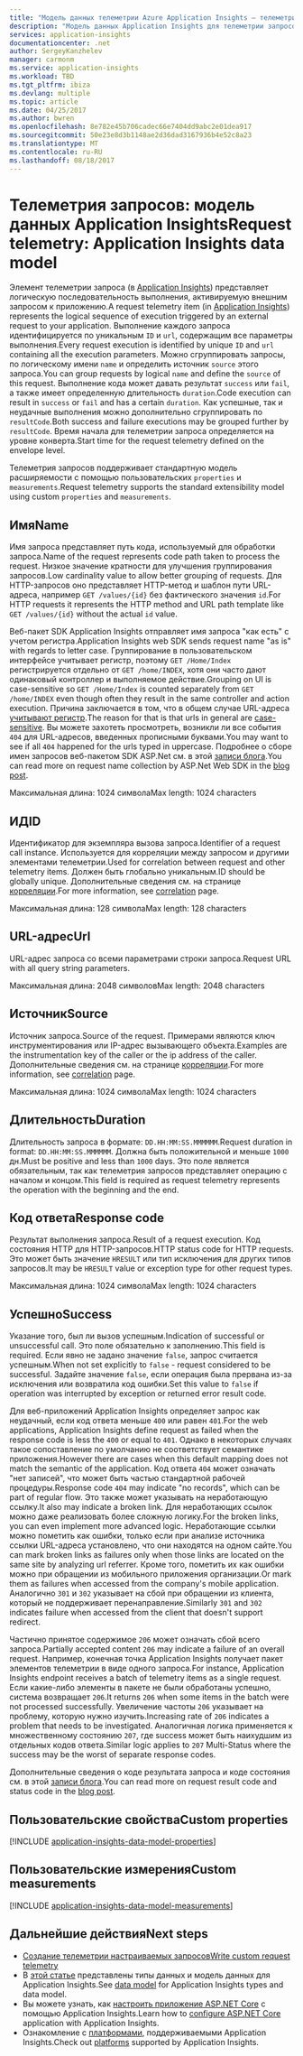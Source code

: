 ```yaml
---
title: "Модель данных телеметрии Azure Application Insights — телеметрия запросов | Документы Майкрософт"
description: "Модель данных Application Insights для телеметрии запросов"
services: application-insights
documentationcenter: .net
author: SergeyKanzhelev
manager: carmonm
ms.service: application-insights
ms.workload: TBD
ms.tgt_pltfrm: ibiza
ms.devlang: multiple
ms.topic: article
ms.date: 04/25/2017
ms.author: bwren
ms.openlocfilehash: 8e782e45b706cadec66e7404dd9abc2e01dea917
ms.sourcegitcommit: 50e23e8d3b1148ae2d36dad3167936b4e52c8a23
ms.translationtype: MT
ms.contentlocale: ru-RU
ms.lasthandoff: 08/18/2017
---
```

# <a name="request-telemetry-application-insights-data-model"></a><span data-ttu-id="55f78-103">Телеметрия запросов: модель данных Application Insights</span><span class="sxs-lookup"><span data-stu-id="55f78-103">Request telemetry: Application Insights data model</span></span>

<span data-ttu-id="55f78-104">Элемент телеметрии запроса (в [Application Insights](app-insights-overview.md)) представляет логическую последовательность выполнения, активируемую внешним запросом к приложению.</span><span class="sxs-lookup"><span data-stu-id="55f78-104">A request telemetry item (in [Application Insights](app-insights-overview.md)) represents the logical sequence of execution triggered by an external request to your application.</span></span> <span data-ttu-id="55f78-105">Выполнение каждого запроса идентифицируется по уникальным `ID` и `url`, содержащим все параметры выполнения.</span><span class="sxs-lookup"><span data-stu-id="55f78-105">Every request execution is identified by unique `ID` and `url` containing all the execution parameters.</span></span> <span data-ttu-id="55f78-106">Можно сгруппировать запросы, по логическому имени `name` и определить источник `source` этого запроса.</span><span class="sxs-lookup"><span data-stu-id="55f78-106">You can group requests by logical `name` and define the `source` of this request.</span></span> <span data-ttu-id="55f78-107">Выполнение кода может давать результат `success` или `fail`, а также имеет определенную длительность `duration`.</span><span class="sxs-lookup"><span data-stu-id="55f78-107">Code execution can result in `success` or `fail` and has a certain `duration`.</span></span> <span data-ttu-id="55f78-108">Как успешные, так и неудачные выполнения можно дополнительно сгруппировать по `resultCode`.</span><span class="sxs-lookup"><span data-stu-id="55f78-108">Both success and failure executions may be grouped further by `resultCode`.</span></span> <span data-ttu-id="55f78-109">Время начала для телеметрии запроса определяется на уровне конверта.</span><span class="sxs-lookup"><span data-stu-id="55f78-109">Start time for the request telemetry defined on the envelope level.</span></span>

<span data-ttu-id="55f78-110">Телеметрия запросов поддерживает стандартную модель расширяемости с помощью пользовательских `properties` и `measurements`.</span><span class="sxs-lookup"><span data-stu-id="55f78-110">Request telemetry supports the standard extensibility model using custom `properties` and `measurements`.</span></span>

## <a name="name"></a><span data-ttu-id="55f78-111">Имя</span><span class="sxs-lookup"><span data-stu-id="55f78-111">Name</span></span>

<span data-ttu-id="55f78-112">Имя запроса представляет путь кода, используемый для обработки запроса.</span><span class="sxs-lookup"><span data-stu-id="55f78-112">Name of the request represents code path taken to process the request.</span></span> <span data-ttu-id="55f78-113">Низкое значение кратности для улучшения группирования запросов.</span><span class="sxs-lookup"><span data-stu-id="55f78-113">Low cardinality value to allow better grouping of requests.</span></span> <span data-ttu-id="55f78-114">Для HTTP-запросов оно представляет HTTP-метод и шаблон пути URL-адреса, например `GET /values/{id}` без фактического значения `id`.</span><span class="sxs-lookup"><span data-stu-id="55f78-114">For HTTP requests it represents the HTTP method and URL path template like `GET /values/{id}` without the actual `id` value.</span></span>

<span data-ttu-id="55f78-115">Веб-пакет SDK Application Insights отправляет имя запроса "как есть" с учетом регистра.</span><span class="sxs-lookup"><span data-stu-id="55f78-115">Application Insights web SDK sends request name "as is" with regards to letter case.</span></span> <span data-ttu-id="55f78-116">Группирование в пользовательском интерфейсе учитывает регистр, поэтому `GET /Home/Index` регистрируется отдельно от `GET /home/INDEX`, хотя они часто дают одинаковый контроллер и выполняемое действие.</span><span class="sxs-lookup"><span data-stu-id="55f78-116">Grouping on UI is case-sensitive so `GET /Home/Index` is counted separately from `GET /home/INDEX` even though often they result in the same controller and action execution.</span></span> <span data-ttu-id="55f78-117">Причина заключается в том, что в общем случае URL-адреса [учитывают регистр](http://www.w3.org/TR/WD-html40-970708/htmlweb.html).</span><span class="sxs-lookup"><span data-stu-id="55f78-117">The reason for that is that urls in general are [case-sensitive](http://www.w3.org/TR/WD-html40-970708/htmlweb.html).</span></span> <span data-ttu-id="55f78-118">Вы можете захотеть просмотреть, возникли ли все события `404` для URL-адресов, введенных прописными буквами.</span><span class="sxs-lookup"><span data-stu-id="55f78-118">You may want to see if all `404` happened for the urls typed in uppercase.</span></span> <span data-ttu-id="55f78-119">Подробнее о сборе имен запросов веб-пакетом SDK ASP.Net см. в этой [записи блога](http://apmtips.com/blog/2015/02/23/request-name-and-url/).</span><span class="sxs-lookup"><span data-stu-id="55f78-119">You can read more on request name collection by ASP.Net Web SDK in the [blog post](http://apmtips.com/blog/2015/02/23/request-name-and-url/).</span></span>

<span data-ttu-id="55f78-120">Максимальная длина: 1024 символа</span><span class="sxs-lookup"><span data-stu-id="55f78-120">Max length: 1024 characters</span></span>

## <a name="id"></a><span data-ttu-id="55f78-121">ИД</span><span class="sxs-lookup"><span data-stu-id="55f78-121">ID</span></span>

<span data-ttu-id="55f78-122">Идентификатор для экземпляра вызова запроса.</span><span class="sxs-lookup"><span data-stu-id="55f78-122">Identifier of a request call instance.</span></span> <span data-ttu-id="55f78-123">Используется для корреляции между запросом и другими элементами телеметрии.</span><span class="sxs-lookup"><span data-stu-id="55f78-123">Used for correlation between request and other telemetry items.</span></span> <span data-ttu-id="55f78-124">Должен быть глобально уникальным.</span><span class="sxs-lookup"><span data-stu-id="55f78-124">ID should be globally unique.</span></span> <span data-ttu-id="55f78-125">Дополнительные сведения см. на странице [корреляции](application-insights-correlation.md).</span><span class="sxs-lookup"><span data-stu-id="55f78-125">For more information, see [correlation](application-insights-correlation.md) page.</span></span>

<span data-ttu-id="55f78-126">Максимальная длина: 128 символа</span><span class="sxs-lookup"><span data-stu-id="55f78-126">Max length: 128 characters</span></span>

## <a name="url"></a><span data-ttu-id="55f78-127">URL-адрес</span><span class="sxs-lookup"><span data-stu-id="55f78-127">Url</span></span>

<span data-ttu-id="55f78-128">URL-адрес запроса со всеми параметрами строки запроса.</span><span class="sxs-lookup"><span data-stu-id="55f78-128">Request URL with all query string parameters.</span></span>

<span data-ttu-id="55f78-129">Максимальная длина: 2048 символов</span><span class="sxs-lookup"><span data-stu-id="55f78-129">Max length: 2048 characters</span></span>

## <a name="source"></a><span data-ttu-id="55f78-130">Источник</span><span class="sxs-lookup"><span data-stu-id="55f78-130">Source</span></span>

<span data-ttu-id="55f78-131">Источник запроса.</span><span class="sxs-lookup"><span data-stu-id="55f78-131">Source of the request.</span></span> <span data-ttu-id="55f78-132">Примерами являются ключ инструментирования или IP-адрес вызывающего объекта.</span><span class="sxs-lookup"><span data-stu-id="55f78-132">Examples are the instrumentation key of the caller or the ip address of the caller.</span></span> <span data-ttu-id="55f78-133">Дополнительные сведения см. на странице [корреляции](application-insights-correlation.md).</span><span class="sxs-lookup"><span data-stu-id="55f78-133">For more information, see [correlation](application-insights-correlation.md) page.</span></span>

<span data-ttu-id="55f78-134">Максимальная длина: 1024 символа</span><span class="sxs-lookup"><span data-stu-id="55f78-134">Max length: 1024 characters</span></span>

## <a name="duration"></a><span data-ttu-id="55f78-135">Длительность</span><span class="sxs-lookup"><span data-stu-id="55f78-135">Duration</span></span>

<span data-ttu-id="55f78-136">Длительность запроса в формате: `DD.HH:MM:SS.MMMMMM`.</span><span class="sxs-lookup"><span data-stu-id="55f78-136">Request duration in format: `DD.HH:MM:SS.MMMMMM`.</span></span> <span data-ttu-id="55f78-137">Должна быть положительной и меньше `1000` дн.</span><span class="sxs-lookup"><span data-stu-id="55f78-137">Must be positive and less than `1000` days.</span></span> <span data-ttu-id="55f78-138">Это поле является обязательным, так как телеметрия запросов представляет операцию с началом и концом.</span><span class="sxs-lookup"><span data-stu-id="55f78-138">This field is required as request telemetry represents the operation with the beginning and the end.</span></span>

## <a name="response-code"></a><span data-ttu-id="55f78-139">Код ответа</span><span class="sxs-lookup"><span data-stu-id="55f78-139">Response code</span></span>

<span data-ttu-id="55f78-140">Результат выполнения запроса.</span><span class="sxs-lookup"><span data-stu-id="55f78-140">Result of a request execution.</span></span> <span data-ttu-id="55f78-141">Код состояния HTTP для HTTP-запросов.</span><span class="sxs-lookup"><span data-stu-id="55f78-141">HTTP status code for HTTP requests.</span></span> <span data-ttu-id="55f78-142">Это может быть значение `HRESULT` или тип исключения для других типов запросов.</span><span class="sxs-lookup"><span data-stu-id="55f78-142">It may be `HRESULT` value or exception type for other request types.</span></span>

<span data-ttu-id="55f78-143">Максимальная длина: 1024 символа</span><span class="sxs-lookup"><span data-stu-id="55f78-143">Max length: 1024 characters</span></span>

## <a name="success"></a><span data-ttu-id="55f78-144">Успешно</span><span class="sxs-lookup"><span data-stu-id="55f78-144">Success</span></span>

<span data-ttu-id="55f78-145">Указание того, был ли вызов успешным.</span><span class="sxs-lookup"><span data-stu-id="55f78-145">Indication of successful or unsuccessful call.</span></span> <span data-ttu-id="55f78-146">Это поле обязательно к заполнению.</span><span class="sxs-lookup"><span data-stu-id="55f78-146">This field is required.</span></span> <span data-ttu-id="55f78-147">Если явно не задано значение `false`, запрос считается успешным.</span><span class="sxs-lookup"><span data-stu-id="55f78-147">When not set explicitly to `false` - request considered to be successful.</span></span> <span data-ttu-id="55f78-148">Задайте значение `false`, если операция была прервана из-за исключения или возвратила код ошибки.</span><span class="sxs-lookup"><span data-stu-id="55f78-148">Set this value to `false` if operation was interrupted by exception or returned error result code.</span></span>

<span data-ttu-id="55f78-149">Для веб-приложений Application Insights определяет запрос как неудачный, если код ответа меньше `400` или равен `401`.</span><span class="sxs-lookup"><span data-stu-id="55f78-149">For the web applications, Application Insights define request as failed when the response code is less the `400` or equal to `401`.</span></span> <span data-ttu-id="55f78-150">Однако в некоторых случаях такое сопоставление по умолчанию не соответствует семантике приложения.</span><span class="sxs-lookup"><span data-stu-id="55f78-150">However there are cases when this default mapping does not match the semantic of the application.</span></span> <span data-ttu-id="55f78-151">Код ответа `404` может означать "нет записей", что может быть частью стандартной рабочей процедуры.</span><span class="sxs-lookup"><span data-stu-id="55f78-151">Response code `404` may indicate "no records", which can be part of regular flow.</span></span> <span data-ttu-id="55f78-152">Это также может указывать на неработающую ссылку.</span><span class="sxs-lookup"><span data-stu-id="55f78-152">It also may indicate a broken link.</span></span> <span data-ttu-id="55f78-153">Для неработающих ссылок можно даже реализовать более сложную логику.</span><span class="sxs-lookup"><span data-stu-id="55f78-153">For the broken links, you can even implement more advanced logic.</span></span> <span data-ttu-id="55f78-154">Неработающие ссылки можно пометить как ошибки, только если при анализе источника ссылки URL-адреса установлено, что они находятся на одном сайте.</span><span class="sxs-lookup"><span data-stu-id="55f78-154">You can mark broken links as failures only when those links are located on the same site by analyzing url referrer.</span></span> <span data-ttu-id="55f78-155">Кроме того, пометить их как ошибки можно при обращении из мобильного приложения организации.</span><span class="sxs-lookup"><span data-stu-id="55f78-155">Or mark them as failures when accessed from the company's mobile application.</span></span> <span data-ttu-id="55f78-156">Аналогично `301` и `302` указывает на сбой при обращении из клиента, который не поддерживает перенаправление.</span><span class="sxs-lookup"><span data-stu-id="55f78-156">Similarly `301` and `302` indicates failure when accessed from the client that doesn't support redirect.</span></span>

<span data-ttu-id="55f78-157">Частично принятое содержимое `206` может означать сбой всего запроса.</span><span class="sxs-lookup"><span data-stu-id="55f78-157">Partially accepted content `206` may indicate a failure of an overall request.</span></span> <span data-ttu-id="55f78-158">Например, конечная точка Application Insights получает пакет элементов телеметрии в виде одного запроса.</span><span class="sxs-lookup"><span data-stu-id="55f78-158">For instance, Application Insights endpoint receives a batch of telemetry items as a single request.</span></span> <span data-ttu-id="55f78-159">Если какие-либо элементы в пакете не были обработаны успешно, система возвращает `206`.</span><span class="sxs-lookup"><span data-stu-id="55f78-159">It returns `206` when some items in the batch were not processed successfully.</span></span> <span data-ttu-id="55f78-160">Увеличение частоты `206` указывает на проблему, которую нужно изучить.</span><span class="sxs-lookup"><span data-stu-id="55f78-160">Increasing rate of `206` indicates a problem that needs to be investigated.</span></span> <span data-ttu-id="55f78-161">Аналогичная логика применяется к множественному состоянию `207`, где success может быть наихудшим из отдельных кодов ответа.</span><span class="sxs-lookup"><span data-stu-id="55f78-161">Similar logic applies to `207` Multi-Status where the success may be the worst of separate response codes.</span></span>

<span data-ttu-id="55f78-162">Дополнительные сведения о коде результата запроса и коде состояния см. в этой [записи блога](http://apmtips.com/blog/2016/12/03/request-success-and-response-code/).</span><span class="sxs-lookup"><span data-stu-id="55f78-162">You can read more on request result code and status code in the [blog post](http://apmtips.com/blog/2016/12/03/request-success-and-response-code/).</span></span>

## <a name="custom-properties"></a><span data-ttu-id="55f78-163">Пользовательские свойства</span><span class="sxs-lookup"><span data-stu-id="55f78-163">Custom properties</span></span>

[!INCLUDE [application-insights-data-model-properties](../../includes/application-insights-data-model-properties.md)]

## <a name="custom-measurements"></a><span data-ttu-id="55f78-164">Пользовательские измерения</span><span class="sxs-lookup"><span data-stu-id="55f78-164">Custom measurements</span></span>

[!INCLUDE [application-insights-data-model-measurements](../../includes/application-insights-data-model-measurements.md)]

## <a name="next-steps"></a><span data-ttu-id="55f78-165">Дальнейшие действия</span><span class="sxs-lookup"><span data-stu-id="55f78-165">Next steps</span></span>

- [<span data-ttu-id="55f78-166">Создание телеметрии настраиваемых запросов</span><span class="sxs-lookup"><span data-stu-id="55f78-166">Write custom request telemetry</span></span>](app-insights-api-custom-events-metrics.md#trackrequest)
- <span data-ttu-id="55f78-167">В [этой статье](application-insights-data-model.md) представлены типы данных и модель данных для Application Insights.</span><span class="sxs-lookup"><span data-stu-id="55f78-167">See [data model](application-insights-data-model.md) for Application Insights types and data model.</span></span>
- <span data-ttu-id="55f78-168">Вы можете узнать, как [настроить приложение ASP.NET Core](app-insights-asp-net.md) с помощью Application Insights.</span><span class="sxs-lookup"><span data-stu-id="55f78-168">Learn how to [configure ASP.NET Core](app-insights-asp-net.md) application with Application Insights.</span></span>
- <span data-ttu-id="55f78-169">Ознакомление с [платформами](app-insights-platforms.md), поддерживаемыми Application Insights.</span><span class="sxs-lookup"><span data-stu-id="55f78-169">Check out [platforms](app-insights-platforms.md) supported by Application Insights.</span></span>

